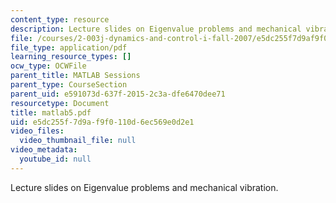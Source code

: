 ```yaml
---
content_type: resource
description: Lecture slides on Eigenvalue problems and mechanical vibration.
file: /courses/2-003j-dynamics-and-control-i-fall-2007/e5dc255f7d9af9f0110d6ec569e0d2e1_matlab5.pdf
file_type: application/pdf
learning_resource_types: []
ocw_type: OCWFile
parent_title: MATLAB Sessions
parent_type: CourseSection
parent_uid: e591073d-637f-2015-2c3a-dfe6470dee71
resourcetype: Document
title: matlab5.pdf
uid: e5dc255f-7d9a-f9f0-110d-6ec569e0d2e1
video_files:
  video_thumbnail_file: null
video_metadata:
  youtube_id: null
---
```

Lecture slides on Eigenvalue problems and mechanical vibration.

